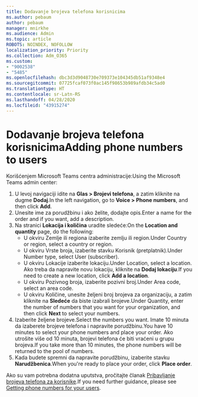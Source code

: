 ```yaml
---
title: Dodavanje brojeva telefona korisnicima
ms.author: pebaum
author: pebaum
manager: mnirkhe
ms.audience: Admin
ms.topic: article
ROBOTS: NOINDEX, NOFOLLOW
localization_priority: Priority
ms.collection: Adm_O365
ms.custom:
- "9002538"
- "5485"
ms.openlocfilehash: dbc3d3d9048730e709373e104345db51af9348e4
ms.sourcegitcommit: 07725fcaf073f0ac145f98653b989afdb34c5ad0
ms.translationtype: HT
ms.contentlocale: sr-Latn-RS
ms.lasthandoff: 04/28/2020
ms.locfileid: "43915274"
---
```

# <a name="adding-phone-numbers-to-users"></a><span data-ttu-id="1d566-102">Dodavanje brojeva telefona korisnicima</span><span class="sxs-lookup"><span data-stu-id="1d566-102">Adding phone numbers to users</span></span>

<span data-ttu-id="1d566-103">Korišćenjem Microsoft Teams centra administracije:</span><span class="sxs-lookup"><span data-stu-id="1d566-103">Using the Microsoft Teams admin center:</span></span>

1. <span data-ttu-id="1d566-104">U levoj navigaciji idite na **Glas > Brojevi telefona**, a zatim kliknite na dugme **Dodaj**.</span><span class="sxs-lookup"><span data-stu-id="1d566-104">In the left navigation, go to **Voice > Phone numbers**, and then click **Add**.</span></span>
2. <span data-ttu-id="1d566-105">Unesite ime za porudžbinu i ako želite, dodajte opis.</span><span class="sxs-lookup"><span data-stu-id="1d566-105">Enter a name for the order and if you want, add a description.</span></span>
3. <span data-ttu-id="1d566-106">Na stranici **Lokacija i količina** uradite sledeće:</span><span class="sxs-lookup"><span data-stu-id="1d566-106">On the **Location and quantity** page, do the following:</span></span>
    - <span data-ttu-id="1d566-107">U okviru Zemlje ili regiona izaberite zemlju ili region.</span><span class="sxs-lookup"><span data-stu-id="1d566-107">Under Country or region, select a country or region.</span></span>
    - <span data-ttu-id="1d566-108">U okviru Vrste broja, izaberite stavku Korisnik (pretplatnik).</span><span class="sxs-lookup"><span data-stu-id="1d566-108">Under Number type, select User (subscriber).</span></span>
    - <span data-ttu-id="1d566-109">U okviru Lokacije izaberite lokaciju.</span><span class="sxs-lookup"><span data-stu-id="1d566-109">Under Location, select a location.</span></span> <span data-ttu-id="1d566-110">Ako treba da napravite novu lokaciju, kliknite na **Dodaj lokaciju**.</span><span class="sxs-lookup"><span data-stu-id="1d566-110">If you need to create a new location, click **Add a location**.</span></span>
    - <span data-ttu-id="1d566-111">U okviru Pozivnog broja, izaberite pozivni broj.</span><span class="sxs-lookup"><span data-stu-id="1d566-111">Under Area code, select an area code.</span></span>
    - <span data-ttu-id="1d566-112">U okviru Količine, unesite željeni broj brojeva za organizaciju, a zatim kliknite na **Sledeće** da biste izabrali brojeve.</span><span class="sxs-lookup"><span data-stu-id="1d566-112">Under Quantity, enter the number of numbers that you want for your organization, and then click **Next** to select your numbers.</span></span>
4. <span data-ttu-id="1d566-113">Izaberite željene brojeve.</span><span class="sxs-lookup"><span data-stu-id="1d566-113">Select the numbers you want.</span></span> <span data-ttu-id="1d566-114">Imate 10 minuta da izaberete brojeve telefona i napravite porudžbinu.</span><span class="sxs-lookup"><span data-stu-id="1d566-114">You have 10 minutes to select your phone numbers and place your order.</span></span> <span data-ttu-id="1d566-115">Ako utrošite više od 10 minuta, brojevi telefona će biti vraćeni u grupu brojeva.</span><span class="sxs-lookup"><span data-stu-id="1d566-115">If you take more than 10 minutes, the phone numbers will be returned to the pool of numbers.</span></span>
5. <span data-ttu-id="1d566-116">Kada budete spremni da napravite porudžbinu, izaberite stavku **Narudžbenica**.</span><span class="sxs-lookup"><span data-stu-id="1d566-116">When you're ready to place your order, click **Place order**.</span></span>

<span data-ttu-id="1d566-117">Ako su vam potrebna dodatna uputstva, pročitajte članak [Pribavljanje brojeva telefona za korisnike](https://docs.microsoft.com/microsoftteams/getting-phone-numbers-for-your-users).</span><span class="sxs-lookup"><span data-stu-id="1d566-117">If you need further guidance, please see [Getting phone numbers for your users](https://docs.microsoft.com/microsoftteams/getting-phone-numbers-for-your-users).</span></span>
